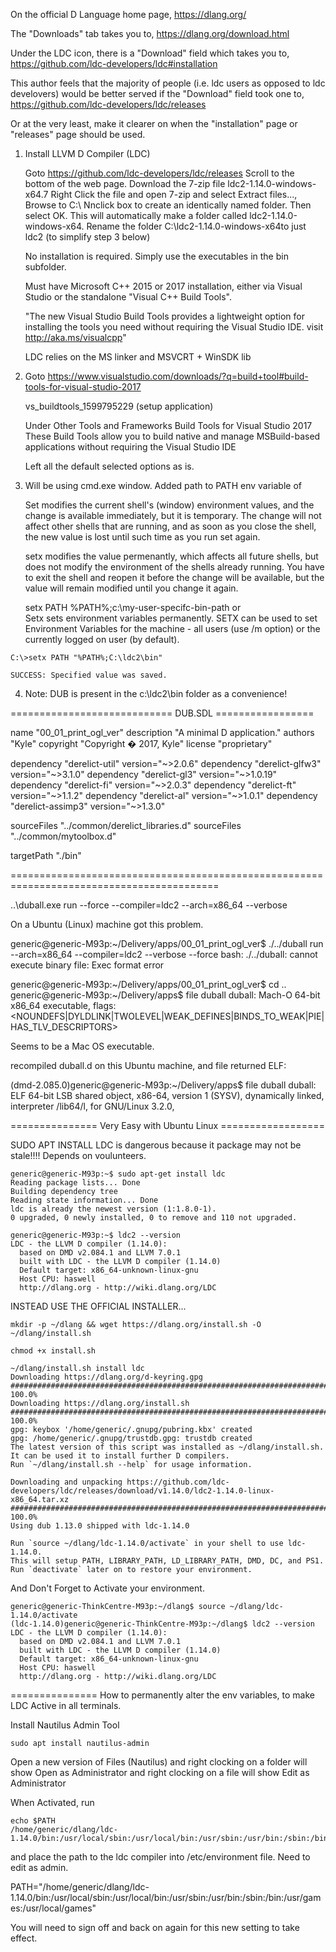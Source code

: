 

On the official D Language home page,
https://dlang.org/

The "Downloads" tab takes you to,
https://dlang.org/download.html

Under the LDC icon, there is a "Download" field which takes you to,
https://github.com/ldc-developers/ldc#installation

This author feels that the majority of people (i.e. ldc users as opposed to ldc develovers) would 
be better served if the "Download" field took one to,
https://github.com/ldc-developers/ldc/releases

Or at the very least, make it clearer on when the "installation" page or "releases" page should
be used.


1)  Install LLVM D Compiler (LDC)

    Goto https://github.com/ldc-developers/ldc/releases
        Scroll to the bottom of the web page. Download the 7-zip file ldc2-1.14.0-windows-x64.7
            Right Click the file and open 7-zip and select Extract files..., Browse to C:\  Nnclick box to create an identically named folder. Then select OK.   This will automatically make a folder called ldc2-1.14.0-windows-x64.  Rename the folder C:\ldc2-1.14.0-windows-x64to just ldc2 (to simplify step 3 below)
			
	No installation is required. Simply use the executables in the bin subfolder.

    Must have Microsoft C++ 2015 or 2017 installation, either via Visual Studio
    or the standalone "Visual C++ Build Tools".	
 
    "The new Visual Studio Build Tools provides a lightweight option for installing the tools you need without requiring the Visual Studio IDE.  visit http://aka.ms/visualcpp"
 
    LDC relies on the MS linker and MSVCRT + WinSDK lib
			
2)  Goto https://www.visualstudio.com/downloads/?q=build+tool#build-tools-for-visual-studio-2017

    vs_buildtools_1599795229  (setup application)

    Under Other Tools and Frameworks
    Build Tools for Visual Studio 2017   These Build Tools allow you to
                                         build native and manage
                                         MSBuild-based applications without 
                                         requiring the Visual Studio IDE

    Left all the default selected options as is.    

3)  Will be using cmd.exe window.  Added path to PATH env variable of 

    Set modifies the current shell's (window) environment values, and the change is available immediately, but it is temporary. The change will not affect other shells that are running, and as soon as you close the shell, the new value is lost until such time as you run set again.

    setx modifies the value permenantly, which affects all future shells, but does not modify the environment of the shells already running. You have to exit the shell and reopen it before the change will be available, but the value will remain modified until you change it again.
	
    setx PATH %PATH%;c:\my-user-specifc-bin-path
    or      
    Setx sets environment variables permanently. SETX can be used to set Environment Variables for the machine - all users (use /m option) or the currently logged on user (by default).  
    
```    
C:\>setx PATH "%PATH%;C:\ldc2\bin"

SUCCESS: Specified value was saved.
```

      
      
4)  Note: DUB is present in the c:\ldc2\bin folder as a convenience!






============================ DUB.SDL =================

name "00_01_print_ogl_ver"
description "A minimal D application."
authors "Kyle"
copyright "Copyright � 2017, Kyle"
license "proprietary"

dependency "derelict-util"  version="~>2.0.6"
dependency "derelict-glfw3" version="~>3.1.0"
dependency "derelict-gl3"   version="~>1.0.19"
dependency "derelict-fi"    version="~>2.0.3"
dependency "derelict-ft"    version="~>1.1.2"
dependency "derelict-al"    version="~>1.0.1"
dependency "derelict-assimp3" version="~>1.3.0"

sourceFiles "../common/derelict_libraries.d"
sourceFiles "../common/mytoolbox.d"

targetPath "./bin"

==========================================================================================

..\duball.exe run --force --compiler=ldc2 --arch=x86_64 --verbose

On a Ubuntu (Linux) machine got this problem.

generic@generic-M93p:~/Delivery/apps/00_01_print_ogl_ver$ ./../duball run --arch=x86_64 --compiler=ldc2 --verbose --force
bash: ./../duball: cannot execute binary file: Exec format error

generic@generic-M93p:~/Delivery/apps/00_01_print_ogl_ver$ cd ..
generic@generic-M93p:~/Delivery/apps$ file duball
duball: Mach-O 64-bit x86_64 executable, flags:<NOUNDEFS|DYLDLINK|TWOLEVEL|WEAK_DEFINES|BINDS_TO_WEAK|PIE|HAS_TLV_DESCRIPTORS>


Seems to be a Mac OS executable.

recompiled duball.d on this Ubuntu machine, and file returned ELF:

(dmd-2.085.0)generic@generic-M93p:~/Delivery/apps$ file duball
duball: ELF 64-bit LSB shared object, x86-64, version 1 (SYSV), dynamically linked, interpreter /lib64/l, for GNU/Linux 3.2.0, 



=============== Very Easy with  Ubuntu Linux ==================

SUDO APT INSTALL LDC is dangerous because it package may not be stale!!!!  Depends on voulunteers.

```
generic@generic-M93p:~$ sudo apt-get install ldc
Reading package lists... Done
Building dependency tree       
Reading state information... Done
ldc is already the newest version (1:1.8.0-1).
0 upgraded, 0 newly installed, 0 to remove and 110 not upgraded.

generic@generic-M93p:~$ ldc2 --version
LDC - the LLVM D compiler (1.14.0):
  based on DMD v2.084.1 and LLVM 7.0.1
  built with LDC - the LLVM D compiler (1.14.0)
  Default target: x86_64-unknown-linux-gnu
  Host CPU: haswell
  http://dlang.org - http://wiki.dlang.org/LDC
```

INSTEAD USE THE OFFICIAL INSTALLER...

```
mkdir -p ~/dlang && wget https://dlang.org/install.sh -O ~/dlang/install.sh

chmod +x install.sh

~/dlang/install.sh install ldc
Downloading https://dlang.org/d-keyring.gpg
################################################################################################################### 100.0%
Downloading https://dlang.org/install.sh
################################################################################################################### 100.0%
gpg: keybox '/home/generic/.gnupg/pubring.kbx' created
gpg: /home/generic/.gnupg/trustdb.gpg: trustdb created
The latest version of this script was installed as ~/dlang/install.sh.
It can be used it to install further D compilers.
Run `~/dlang/install.sh --help` for usage information.

Downloading and unpacking https://github.com/ldc-developers/ldc/releases/download/v1.14.0/ldc2-1.14.0-linux-x86_64.tar.xz
################################################################################################################### 100.0%
Using dub 1.13.0 shipped with ldc-1.14.0

Run `source ~/dlang/ldc-1.14.0/activate` in your shell to use ldc-1.14.0.
This will setup PATH, LIBRARY_PATH, LD_LIBRARY_PATH, DMD, DC, and PS1.
Run `deactivate` later on to restore your environment.
```

And Don't Forget to Activate your environment.

```
generic@generic-ThinkCentre-M93p:~/dlang$ source ~/dlang/ldc-1.14.0/activate
(ldc-1.14.0)generic@generic-ThinkCentre-M93p:~/dlang$ ldc2 --version
LDC - the LLVM D compiler (1.14.0):
  based on DMD v2.084.1 and LLVM 7.0.1
  built with LDC - the LLVM D compiler (1.14.0)
  Default target: x86_64-unknown-linux-gnu
  Host CPU: haswell
  http://dlang.org - http://wiki.dlang.org/LDC
```


=============== How to permanently alter the env variables, to make LDC Active in all terminals.

Install Nautilus Admin Tool

```
sudo apt install nautilus-admin

```
Open a new version of Files (Nautilus) and right clocking on a folder will show Open as Administrator
and right clocking on a file will show Edit as Administrator

When Activated, run
```
echo $PATH
/home/generic/dlang/ldc-1.14.0/bin:/usr/local/sbin:/usr/local/bin:/usr/sbin:/usr/bin:/sbin:/bin:/usr/games:/usr/local/games:/snap/bin
```

and place the path to the ldc compiler into /etc/environment file. Need to edit as admin.

PATH="/home/generic/dlang/ldc-1.14.0/bin:/usr/local/sbin:/usr/local/bin:/usr/sbin:/usr/bin:/sbin:/bin:/usr/games:/usr/local/games"

You will need to sign off and back on again for this new setting to take effect.






